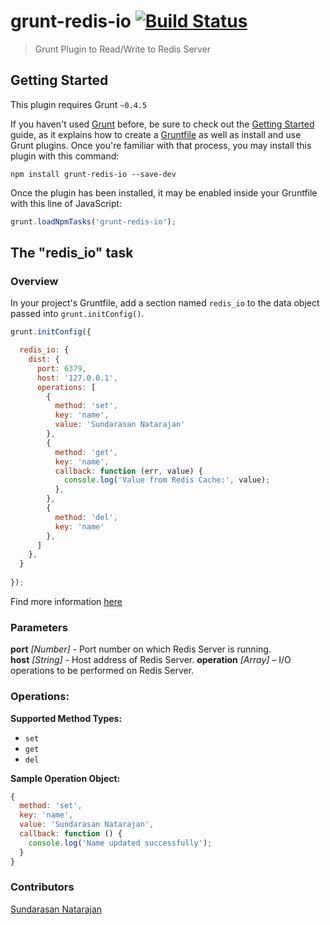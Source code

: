 # grunt-redis-io [![Build Status](https://travis-ci.org/Sujsun/grunt-redis-io.svg?branch=master)](https://travis-ci.org/Sujsun/grunt-redis-io)

> Grunt Plugin to Read/Write to Redis Server

## Getting Started
This plugin requires Grunt `~0.4.5`

If you haven't used [Grunt](http://gruntjs.com/) before, be sure to check out the [Getting Started](http://gruntjs.com/getting-started) guide, as it explains how to create a [Gruntfile](http://gruntjs.com/sample-gruntfile) as well as install and use Grunt plugins. Once you're familiar with that process, you may install this plugin with this command:

```shell
npm install grunt-redis-io --save-dev
```

Once the plugin has been installed, it may be enabled inside your Gruntfile with this line of JavaScript:

```js
grunt.loadNpmTasks('grunt-redis-io');
```

## The "redis_io" task

### Overview
In your project's Gruntfile, add a section named `redis_io` to the data object passed into `grunt.initConfig()`.

```js
grunt.initConfig({

  redis_io: {
    dist: {
      port: 6379,
      host: '127.0.0.1',
      operations: [
        {
          method: 'set',
          key: 'name',
          value: 'Sundarasan Natarajan'
        },
        {
          method: 'get',
          key: 'name',
          callback: function (err, value) {
            console.log('Value from Redis Cache:', value);
          },
        },
        {
          method: 'del',
          key: 'name'
        },
      ]
    },
  }
  
});
```

Find more information [here](https://docs.sentry.io/api/releases/post-release-files/)

### Parameters

**port** _[Number]_ - Port number on which Redis Server is running.  
**host** _[String]_ - Host address of Redis Server.
**operation** _[Array<OperationObjects>]_ – I/O operations to be performed on Redis Server.

### Operations:

**Supported Method Types:**
- `set`
- `get`
- `del`

**Sample Operation Object:**
```javascript
{
  method: 'set',
  key: 'name',
  value: 'Sundarasan Natarajan',
  callback: function () {
    console.log('Name updated successfully');
  }
}
```

### Contributors
[Sundarasan Natarajan](https://github.com/sundarasan)
